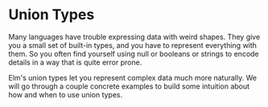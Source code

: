 # Union Types

Many languages have trouble expressing data with weird shapes. They give you a small set of built-in types, and you have to represent everything with them. So you often find yourself using null or booleans or strings to encode details in a way that is quite error prone.

Elm's union types let you represent complex data much more naturally. We will go through a couple concrete examples to build some intuition about how and when to use union types.

